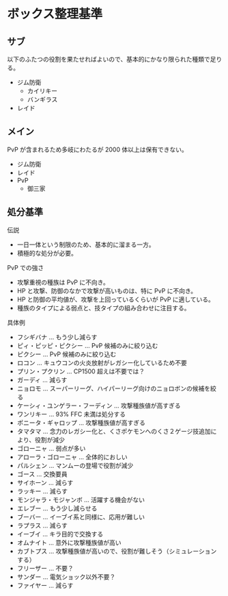 # ボックス整理基準

## サブ

以下のふたつの役割を果たせればよいので、基本的にかなり限られた種類で足りる。

- ジム防衛
  - カイリキー
  - バンギラス
- レイド

## メイン

PvP が含まれるため多岐にわたるが 2000 体以上は保有できない。

- ジム防衛
- レイド
- PvP
  - 御三家

## 処分基準

伝説

- 一日一体という制限のため、基本的に溜まる一方。
- 積極的な処分が必要。

PvP での強さ

- 攻撃重視の種族は PvP に不向き。
- HP と攻撃、防御のなかで攻撃が高いものは、特に PvP に不向き。
- HP と防御の平均値が、攻撃を上回っているくらいが PvP に適している。
- 種族のタイプによる弱点と、技タイプの組み合わせに注目する。

具体例

- フシギバナ … もう少し減らす
- ピィ・ピッピ・ピクシー … PvP 候補のみに絞り込む
- ピクシー … PvP 候補のみに絞り込む
- ロコン … キュウコンの火炎放射がレガシー化しているため不要
- プリン・プクリン … CP1500 超えは不要では？
- ガーディ … 減らす
- ニョロモ … スーパーリーグ、ハイパーリーグ向けのニョロボンの候補を絞る
- ケーシィ・ユンゲラー・フーディン … 攻撃種族値が高すぎる
- ワンリキー … 93% FFC 未満は処分する
- ポニータ・ギャロップ … 攻撃種族値が高すぎる
- タマタマ … 念力のレガシー化と、くさポケモンへのくさ２ゲージ技追加により、役割が減少
- ゴローニャ … 弱点が多い
- アローラ・ゴローニャ … 全体的におしい
- パルシェン … マンムーの登場で役割が減少
- ゴース … 交換要員
- サイホーン … 減らす
- ラッキー … 減らす
- モンジャラ・モジャンボ … 活躍する機会がない
- エレブー … もう少し減らせる
- ブーバー … イーブイ系と同様に、応用が難しい
- ラプラス … 減らす
- イーブイ … キラ目的で交換する
- オムナイト … 意外に攻撃種族値が高い
- カブトプス … 攻撃種族値が高いので、役割が難しそう（シミュレーションする）
- フリーザー … 不要？
- サンダー … 電気ショック以外不要？
- ファイヤー … 減らす
